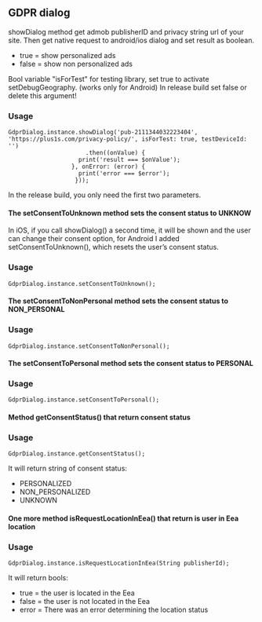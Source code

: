 ## GDPR dialog


 showDialog method get admob publisherID and privacy string url of your site.
 Then get native request to android/ios dialog and set result as boolean.
- true = show personalized ads
- false = show non personalized ads
 
Bool variable "isForTest" for testing library, set true to activate setDebugGeography. (works only for Android)
In release build set false or delete this argument!
  
### Usage

```
GdprDialog.instance.showDialog('pub-2111344032223404', 'https://plus1s.com/privacy-policy/', isForTest: true, testDeviceId: '')
                      .then((onValue) {
                    print('result === $onValue');
                  }, onError: (error) {
                    print('error === $error');  
                   }));
```

In the release build, you only need the first two parameters.

#### The setConsentToUnknown method sets the consent status to UNKNOW

In iOS, if you call showDialog() a second time, it will be shown and the user can change their consent option, for Android I added setConsentToUnknown(), which resets the user’s consent status.

### Usage

```
GdprDialog.instance.setConsentToUnknown();
```

#### The setConsentToNonPersonal method sets the consent status to NON_PERSONAL

### Usage

```
GdprDialog.instance.setConsentToNonPersonal();
```

#### The setConsentToPersonal method sets the consent status to PERSONAL

### Usage

```
GdprDialog.instance.setConsentToPersonal();
```


#### Method getConsentStatus() that return consent status

### Usage

```
GdprDialog.instance.getConsentStatus();
```

It will return string of consent status:
- PERSONALIZED
- NON_PERSONALIZED
- UNKNOWN


#### One more method isRequestLocationInEea() that return is user in Eea location

### Usage

```
GdprDialog.instance.isRequestLocationInEea(String publisherId);
```

It will return bools:
- true = the user is located in the Eea
- false = the user is not located in the Eea
- error = There was an error determining the location status

